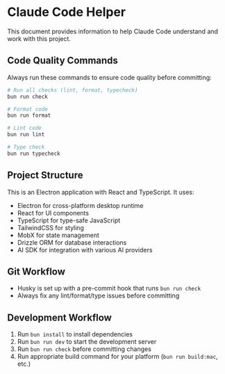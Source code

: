 # Claude Code Helper

This document provides information to help Claude Code understand and work with this project.

## Code Quality Commands

Always run these commands to ensure code quality before committing:

```bash
# Run all checks (lint, format, typecheck)
bun run check

# Format code
bun run format

# Lint code
bun run lint

# Type check
bun run typecheck
```

## Project Structure

This is an Electron application with React and TypeScript. It uses:

- Electron for cross-platform desktop runtime
- React for UI components
- TypeScript for type-safe JavaScript
- TailwindCSS for styling
- MobX for state management
- Drizzle ORM for database interactions
- AI SDK for integration with various AI providers

## Git Workflow

- Husky is set up with a pre-commit hook that runs `bun run check`
- Always fix any lint/format/type issues before committing

## Development Workflow

1. Run `bun install` to install dependencies
2. Run `bun run dev` to start the development server
3. Run `bun run check` before committing changes
4. Run appropriate build command for your platform (`bun run build:mac`, etc.)